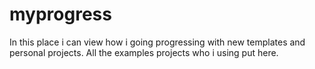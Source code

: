 # myprogress
In this place i can view how i going progressing with new templates and personal projects. All the examples projects who i using put here. 
